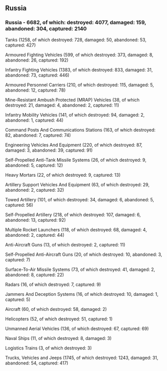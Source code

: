 
 
 ## Russia
 
 ### Russia - 6682, of which: destroyed: 4077, damaged: 159, abandoned: 304, captured: 2140

 

 

 Tanks (1258, of which destroyed: 728, damaged: 50, abandoned: 53, captured: 427)

 Armoured Fighting Vehicles (599, of which destroyed: 373, damaged: 8, abandoned: 26, captured: 192)

 Infantry Fighting Vehicles (1383, of which destroyed: 833, damaged: 31, abandoned: 73, captured: 446)

 Armoured Personnel Carriers (210, of which destroyed: 115, damaged: 5, abandoned: 12, captured: 78)

 Mine-Resistant Ambush Protected (MRAP) Vehicles (38, of which destroyed: 21, damaged: 4, abandoned: 2, captured: 11)

 Infantry Mobility Vehicles (141, of which destroyed: 94, damaged: 2, abandoned: 1, captured: 44)

 Command Posts And Communications Stations (163, of which destroyed: 82, abandoned: 7, captured: 74)

 Engineering Vehicles And Equipment (220, of which destroyed: 87, damaged: 3, abandoned: 39, captured: 91)

 Self-Propelled Anti-Tank Missile Systems (26, of which destroyed: 9, abandoned: 5, captured: 12)

 Heavy Mortars (22, of which destroyed: 9, captured: 13)

 Artillery Support Vehicles And Equipment (63, of which destroyed: 29, abandoned: 2, captured: 32)

 Towed Artillery (101, of which destroyed: 34, damaged: 6, abandoned: 5, captured: 56)

 Self-Propelled Artillery (218, of which destroyed: 107, damaged: 6, abandoned: 13, captured: 92)

 Multiple Rocket Launchers (118, of which destroyed: 68, damaged: 4, abandoned: 2, captured: 44)

 Anti-Aircraft Guns (13, of which destroyed: 2, captured: 11)

 Self-Propelled Anti-Aircraft Guns (20, of which destroyed: 10, abandoned: 3, captured: 7)

 Surface-To-Air Missile Systems (73, of which destroyed: 41, damaged: 2, abandoned: 8, captured: 22)

 Radars (16, of which destroyed: 7, captured: 9)

 Jammers And Deception Systems (16, of which destroyed: 10, damaged: 1, captured: 5)

 Aircraft (60, of which destroyed: 58, damaged: 2)

 Helicopters (52, of which destroyed: 51, captured: 1)

 Unmanned Aerial Vehicles (136, of which destroyed: 67, captured: 69)

 Naval Ships (11, of which destroyed: 8, damaged: 3)

 Logistics Trains (3, of which destroyed: 3)

 Trucks, Vehicles and Jeeps (1745, of which destroyed: 1243, damaged: 31, abandoned: 54, captured: 417)

